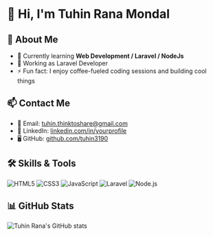 # 👋 Hi, I'm Tuhin Rana Mondal


## 💬 About Me

- 🌱 Currently learning **Web Development / Laravel / NodeJs**
- 💼 Working as Laravel Developer
- ⚡ Fun fact: I enjoy coffee-fueled coding sessions and building cool things

## 📫 Contact Me

- 📧 Email: tuhin.thinktoshare@gmail.com
- 💼 LinkedIn: [linkedin.com/in/yourprofile](https://linkedin.com/in/yourprofile)  
- 🖥️ GitHub: [github.com/tuhin3190](https://github.com/tuhin3190)

## 🛠️ Skills & Tools

![HTML5](https://img.shields.io/badge/-HTML5-E34F26?logo=html5&logoColor=white)
![CSS3](https://img.shields.io/badge/-CSS3-1572B6?logo=css3&logoColor=white)
![JavaScript](https://img.shields.io/badge/-JavaScript-F7DF1E?logo=javascript&logoColor=black)
![Laravel](https://img.shields.io/badge/-Laravel-FF2D20?logo=laravel&logoColor=white)
![Node.js](https://img.shields.io/badge/-Node.js-339933?logo=nodedotjs&logoColor=white)

## 📊 GitHub Stats

![Tuhin Rana's GitHub stats](https://github-readme-stats.vercel.app/api?username=yourusername&show_icons=true&theme=tokyonight)
